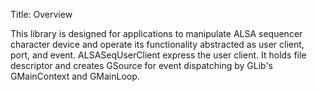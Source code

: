 Title: Overview

This library is designed for applications to manipulate ALSA sequencer character device and operate
its functionality abstracted as user client, port, and event. ALSASeqUserClient express the user
client. It holds file descriptor and creates GSource for event dispatching by GLib's GMainContext
and GMainLoop.
